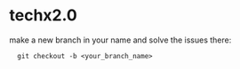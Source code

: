 # techx2.0


make a new branch in your name and solve the issues there:

```
  git checkout -b <your_branch_name>

```
